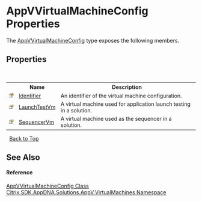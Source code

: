 # AppVVirtualMachineConfig Properties
 

The <a href="T_Citrix_SDK_AppDNA_Solutions_AppV_VirtualMachines_AppVVirtualMachineConfig">AppVVirtualMachineConfig</a> type exposes the following members.


## Properties
&nbsp;<table><tr><th></th><th>Name</th><th>Description</th></tr><tr><td>![Public property](media/pubproperty.gif "Public property")</td><td><a href="P_Citrix_SDK_AppDNA_Solutions_AppV_VirtualMachines_AppVVirtualMachineConfig_Identifier">Identifier</a></td><td>
An identifier of the virtual machine configuration.</td></tr><tr><td>![Public property](media/pubproperty.gif "Public property")</td><td><a href="P_Citrix_SDK_AppDNA_Solutions_AppV_VirtualMachines_AppVVirtualMachineConfig_LaunchTestVm">LaunchTestVm</a></td><td>
A virtual machine used for application launch testing in a solution.</td></tr><tr><td>![Public property](media/pubproperty.gif "Public property")</td><td><a href="P_Citrix_SDK_AppDNA_Solutions_AppV_VirtualMachines_AppVVirtualMachineConfig_SequencerVm">SequencerVm</a></td><td>
A virtual machine used as the sequencer in a solution.</td></tr></table>&nbsp;
<a href="#appvvirtualmachineconfig-properties">Back to Top</a>

## See Also


#### Reference
<a href="T_Citrix_SDK_AppDNA_Solutions_AppV_VirtualMachines_AppVVirtualMachineConfig">AppVVirtualMachineConfig Class</a><br /><a href="N_Citrix_SDK_AppDNA_Solutions_AppV_VirtualMachines">Citrix.SDK.AppDNA.Solutions.AppV.VirtualMachines Namespace</a><br />